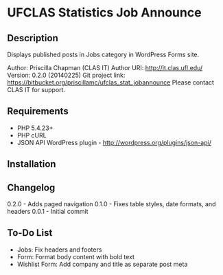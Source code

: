 UFCLAS Statistics Job Announce
===============================

Description
----------------

Displays published posts in Jobs category in WordPress Forms site.

Author: Priscilla Chapman (CLAS IT)
Author URI: http://it.clas.ufl.edu/
Version: 0.2.0 (20140225)
Git project link: https://bitbucket.org/priscillamc/ufclas_stat_jobannounce
Please contact CLAS IT for support.

Requirements
------------------
- PHP 5.4.23+
- PHP cURL
- JSON API WordPress plugin - http://wordpress.org/plugins/json-api/

Installation
------------------

Changelog
------------------
0.2.0 - Adds paged navigation
0.1.0 - Fixes table styles, date formats, and headers
0.0.1 - Initial commit


To-Do List
------------------
- Jobs: Fix headers and footers
- Form: Format body content with bold text
- Wishlist Form: Add company and title as separate post meta


